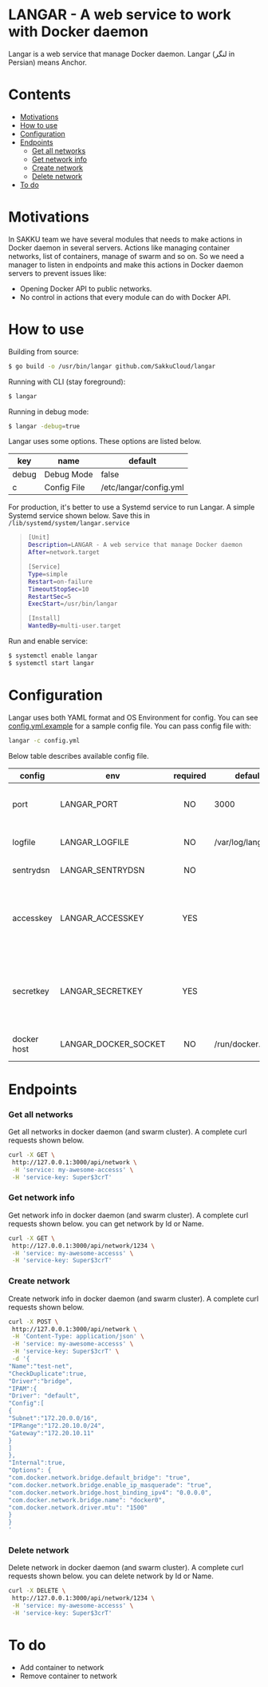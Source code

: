 # LANGAR - A web service to work with Docker daemon

Langar is a web service that manage Docker daemon.
Langar (لنگر in Persian) means Anchor.

# Contents
* [Motivations](https://github.com/SakkuCloud/langar#motivations)
* [How to use](https://github.com/SakkuCloud/langar#how-to-use)
* [Configuration](https://github.com/SakkuCloud/langar#configuration)
* [Endpoints](https://github.com/SakkuCloud/langar#endpoints)
  * [Get all networks](https://github.com/SakkuCloud/langar#get-all-networks)
  * [Get network info](https://github.com/SakkuCloud/langar#get-network-info)
  * [Create network](https://github.com/SakkuCloud/langar#create-network)
  * [Delete network](https://github.com/SakkuCloud/langar#delete-network)
* [To do](https://github.com/SakkuCloud/langar#to-do)

# Motivations
In SAKKU team we have several modules that needs to make actions in Docker daemon in several servers. Actions like managing container networks, list of containers, manage of swarm and so on. So we need a manager to listen in endpoints and make this actions in Docker daemon servers to prevent issues like:
- Opening Docker API to public networks.
- No control in actions that every module can do with Docker API.

# How to use
Building from source:
```sh
$ go build -o /usr/bin/langar github.com/SakkuCloud/langar
```

Running with CLI (stay foreground):
```sh
$ langar
```

Running in debug mode:
```sh
$ langar -debug=true
```

Langar uses some options. These options are listed below.

key   | name        | default                |
----- | ----------- | ---------------------- |
debug | Debug Mode  | false                  |
| c     | Config File | /etc/langar/config.yml |

For production, it's better to use a Systemd service to run Langar.
A simple Systemd service shown below. Save this in `/lib/systemd/system/langar.service` 
> ```sh
> [Unit]
> Description=LANGAR - A web service that manage Docker daemon
> After=network.target
>
> [Service]
> Type=simple
> Restart=on-failure
> TimeoutStopSec=10
> RestartSec=5
> ExecStart=/usr/bin/langar
>
> [Install]
> WantedBy=multi-user.target
>```

Run and enable service:
```sh
$ systemctl enable langar
$ systemctl start langar
```

# Configuration
Langar uses both YAML format and OS Environment for config. You can see [config.yml.example](https://github.com/SakkuCloud/langar/blob/master/config.yml.example) for a sample config file.
You can pass config file with:
```sh
langar -c config.yml
```
Below table describes available config file.

| config         | env                   | required | default             | describe |
| ---------------| --------------------- | :------: | ------------------- | ------------------------------------------------------- |
| port           | LANGAR_PORT           | NO       | 3000                | server will run on this port                           |
| logfile        | LANGAR_LOGFILE        | NO       | /var/log/langar.log | logs will store in this file                           |
| sentrydsn      | LANGAR_SENTRYDSN      | NO       |                     | DSN of Sentry                                          |
| accesskey      | LANGAR_ACCESSKEY      | YES      |                     | value of service http header to authorize requests     |
| secretkey      | LANGAR_SECRETKEY      | YES      |                     | value of service-key http header to authorize requests |
| docker host    | LANGAR_DOCKER_SOCKET  | NO       | /run/docker.sock    | Docker socket address                                  |


# Endpoints
### Get all networks
Get all networks in docker daemon (and swarm cluster). A complete curl requests shown below.
```sh
curl -X GET \
 http://127.0.0.1:3000/api/network \
 -H 'service: my-awesome-accesss' \
 -H 'service-key: Super$3crT' 
```

### Get network info
Get network info in docker daemon (and swarm cluster). A complete curl requests shown below. you can get network by Id or Name.
```sh
curl -X GET \
 http://127.0.0.1:3000/api/network/1234 \
 -H 'service: my-awesome-accesss' \
 -H 'service-key: Super$3crT' 
```

### Create network
Create network info in docker daemon (and swarm cluster). A complete curl requests shown below.
```sh
curl -X POST \
 http://127.0.0.1:3000/api/network \
 -H 'Content-Type: application/json' \
 -H 'service: my-awesome-accesss' \
 -H 'service-key: Super$3crT' \
 -d '{
"Name":"test-net",
"CheckDuplicate":true,
"Driver":"bridge",
"IPAM":{
"Driver": "default",
"Config":[
{
"Subnet":"172.20.0.0/16",
"IPRange":"172.20.10.0/24",
"Gateway":"172.20.10.11"
}
]
},
"Internal":true,
"Options": {
"com.docker.network.bridge.default_bridge": "true",
"com.docker.network.bridge.enable_ip_masquerade": "true",
"com.docker.network.bridge.host_binding_ipv4": "0.0.0.0",
"com.docker.network.bridge.name": "docker0",
"com.docker.network.driver.mtu": "1500"
}
}
'
```

### Delete network
Delete network in docker daemon (and swarm cluster). A complete curl requests shown below. you can delete network by Id or Name.
```sh
curl -X DELETE \
 http://127.0.0.1:3000/api/network/1234 \
 -H 'service: my-awesome-accesss' \
 -H 'service-key: Super$3crT' 
```


# To do
* Add container to network
* Remove container to network
